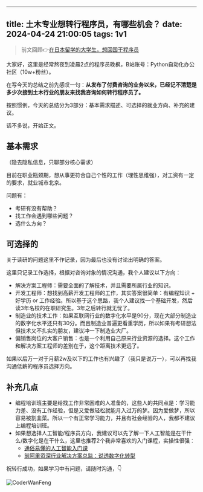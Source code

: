 
---
title: 土木专业想转行程序员，有哪些机会？
date: 2024-04-24 21:00:05
tags: 1v1
---


> 前文回顾👉[在日本留学的大学生，想回国干程序员](http://www.python4office.cn/work-story/1v1/2024/4/20240419-Japan/)


大家好，这里是经常熬夜到凌晨2点的程序员晚枫，B站账号：Python自动化办公社区（10w+粉丝）。


在写今天的总结之前先感叹一句：**从发布了付费咨询的业务以来，已经记不清楚是多少次接到土木行业的朋友来找我咨询如何转行程序员了。**

按照惯例，今天的总结分为3部分：基本需求描述、可选择的就业方向、补充的建议。

话不多说，开始正文。

## 基本需求

（隐去隐私信息，只聊部分核心需求）

目前在职业瓶颈期，想从事更符合自己个性的工作（理性思维强），对工资有一定的要求，就业城市北京。

问题有：

- 考研有没有帮助？
- 找工作会遇到哪些问题？
- 选什么方向？

## 可选择的

关于读研的问题这里不作记录，因为最后也没有讨论出明确的答案。

这里只记录工作选择，根据对咨询对象的情况沟通，我个人建议以下方向：

- 解决方案工程师：需要全面的了解技术，并且需要所属行业的知识。
- 开发工程师：想找到高薪开发工程师的工作，其实答案很简单：有编程知识 + 好学历 or 工作经验。所以基于这个思路，我个人建议找一个基础开发，然后读3年名校的在职研究生。3年之后转行就无忧了。
- 制造业的技术工作：如果互联网行业的数字化水平是90分，现在大部分制造业的数字化水平还只有30分。而且制造业普遍更看重学历，所以如果有考研想法但技术又不扎实的朋友，建议冲一下制造业大厂。
- 偏销售岗位的大客户销售：也是一个利用自己原来行业资源的选择。这个工作和解决方案工程师的差别在于，这个距离技术更远了。

如果以后万一对于月薪2w及以下的工作也有兴趣了（我只是说万一），可以再找我沟通低薪的程序员选择方向。

## 补充几点

- 编程培训班主要是给找工作非常困难的人准备的，这些人的共同点是：学习能力差、没有工作经验，但是又爱做轻松就能月入过万的梦。因为爱做梦，所以容易被割韭菜。所以一个有正常学习能力，并且有社会经验的人，我都不建议上编程培训班。
- 如果想选择人工智能/程序员方向，我建议可以先了解一下人工智能是在干什么/数字化是在干什么，这里也推荐2个我非常喜欢的入门课程，实操性很强：
  - [通俗易懂的人工智能入门课](http://gk.link/a/119FW)
  - [前阿里资深行业解决方案总监：说透数字化转型](http://gk.link/a/10EfK)

祝转行成功，如果学习中有问题，请随时沟通，👇

![CoderWanFeng](https://www.python-office.com/assets/img/qr-code.842c35b6.jpg)



